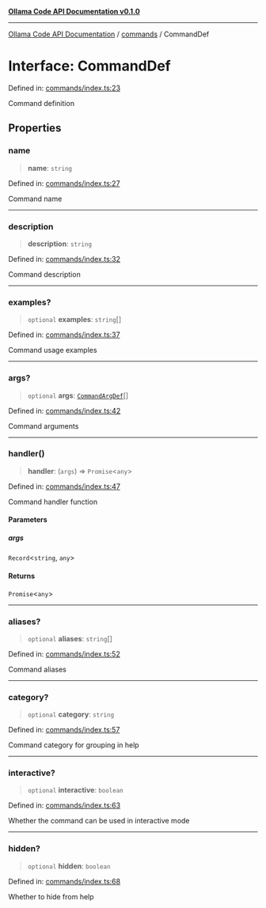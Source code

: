 [**Ollama Code API Documentation v0.1.0**](../../README.md)

***

[Ollama Code API Documentation](../../modules.md) / [commands](../README.md) / CommandDef

# Interface: CommandDef

Defined in: [commands/index.ts:23](https://github.com/erichchampion/ollama-code/blob/d2cd048413007cebba90b2ada3aac13c65c13827/ollama-code/src/commands/index.ts#L23)

Command definition

## Properties

### name

> **name**: `string`

Defined in: [commands/index.ts:27](https://github.com/erichchampion/ollama-code/blob/d2cd048413007cebba90b2ada3aac13c65c13827/ollama-code/src/commands/index.ts#L27)

Command name

***

### description

> **description**: `string`

Defined in: [commands/index.ts:32](https://github.com/erichchampion/ollama-code/blob/d2cd048413007cebba90b2ada3aac13c65c13827/ollama-code/src/commands/index.ts#L32)

Command description

***

### examples?

> `optional` **examples**: `string`[]

Defined in: [commands/index.ts:37](https://github.com/erichchampion/ollama-code/blob/d2cd048413007cebba90b2ada3aac13c65c13827/ollama-code/src/commands/index.ts#L37)

Command usage examples

***

### args?

> `optional` **args**: [`CommandArgDef`](CommandArgDef.md)[]

Defined in: [commands/index.ts:42](https://github.com/erichchampion/ollama-code/blob/d2cd048413007cebba90b2ada3aac13c65c13827/ollama-code/src/commands/index.ts#L42)

Command arguments

***

### handler()

> **handler**: (`args`) => `Promise`\<`any`\>

Defined in: [commands/index.ts:47](https://github.com/erichchampion/ollama-code/blob/d2cd048413007cebba90b2ada3aac13c65c13827/ollama-code/src/commands/index.ts#L47)

Command handler function

#### Parameters

##### args

`Record`\<`string`, `any`\>

#### Returns

`Promise`\<`any`\>

***

### aliases?

> `optional` **aliases**: `string`[]

Defined in: [commands/index.ts:52](https://github.com/erichchampion/ollama-code/blob/d2cd048413007cebba90b2ada3aac13c65c13827/ollama-code/src/commands/index.ts#L52)

Command aliases

***

### category?

> `optional` **category**: `string`

Defined in: [commands/index.ts:57](https://github.com/erichchampion/ollama-code/blob/d2cd048413007cebba90b2ada3aac13c65c13827/ollama-code/src/commands/index.ts#L57)

Command category for grouping in help

***

### interactive?

> `optional` **interactive**: `boolean`

Defined in: [commands/index.ts:63](https://github.com/erichchampion/ollama-code/blob/d2cd048413007cebba90b2ada3aac13c65c13827/ollama-code/src/commands/index.ts#L63)

Whether the command can be used in interactive mode

***

### hidden?

> `optional` **hidden**: `boolean`

Defined in: [commands/index.ts:68](https://github.com/erichchampion/ollama-code/blob/d2cd048413007cebba90b2ada3aac13c65c13827/ollama-code/src/commands/index.ts#L68)

Whether to hide from help
